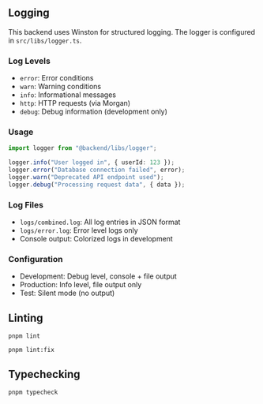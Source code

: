 ## Logging

This backend uses Winston for structured logging. The logger is configured in `src/libs/logger.ts`.

### Log Levels

- `error`: Error conditions
- `warn`: Warning conditions
- `info`: Informational messages
- `http`: HTTP requests (via Morgan)
- `debug`: Debug information (development only)

### Usage

```typescript
import logger from "@backend/libs/logger";

logger.info("User logged in", { userId: 123 });
logger.error("Database connection failed", error);
logger.warn("Deprecated API endpoint used");
logger.debug("Processing request data", { data });
```

### Log Files

- `logs/combined.log`: All log entries in JSON format
- `logs/error.log`: Error level logs only
- Console output: Colorized logs in development

### Configuration

- Development: Debug level, console + file output
- Production: Info level, file output only
- Test: Silent mode (no output)

## Linting

```
pnpm lint
```

```
pnpm lint:fix
```

## Typechecking

```
pnpm typecheck
```
